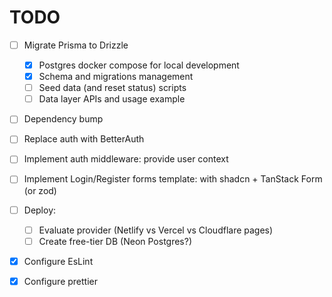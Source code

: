 # TODO

- [ ] Migrate Prisma to Drizzle

  - [x] Postgres docker compose for local development
  - [x] Schema and migrations management
  - [ ] Seed data (and reset status) scripts
  - [ ] Data layer APIs and usage example

- [ ] Dependency bump
- [ ] Replace auth with BetterAuth
- [ ] Implement auth middleware: provide user context
- [ ] Implement Login/Register forms template: with shadcn + TanStack Form (or zod)
- [ ] Deploy:

  - [ ] Evaluate provider (Netlify vs Vercel vs Cloudflare pages)
  - [ ] Create free-tier DB (Neon Postgres?)

- [x] Configure EsLint
- [x] Configure prettier
